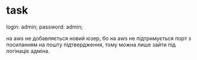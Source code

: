 # task
login: admin;
password: admin;

на aws не добавляється новий юзер, бо  на aws не підтримується порт з посиланням на пошту підтвердження, тому можна лише зайти під логінаціє адміна.
